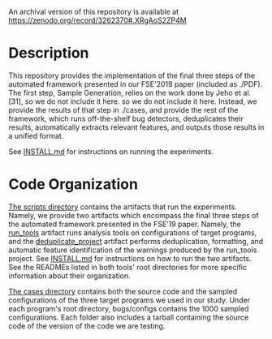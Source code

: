 An archival version of this repository is available at https://zenodo.org/record/3262370#.XRgAoS2ZP4M

# Description

This repository provides the implementation of the final three steps of the automated framework presented in our FSE'2019 paper (included as ./PDF). The first step, Sample Generation, relies on the work done by Jeho et al. [31], so we do not include it here. so we do not include it here. Instead, we provide the results of that step in ./cases, and provide the rest of the framework,  which runs off-the-shelf bug detectors, deduplicates their results, automatically extracts relevant features, and outputs those results in a unified format.

See [INSTALL.md](./INSTALL.md) for instructions on running the experiments.

# Code Organization

[The scripts directory](./scripts) contains the artifacts that run the experiments. Namely, we provide two artifacts which encompass the final three steps of the automated framework presented in the FSE'19 paper. Namely, the [run_tools](./scripts/run_tools) artifact runs analysis tools on configurations of target programs, and the [deduplicate_project](./scripts/deduplicate_project) artifact performs deduplication, formatting, and automatic feature identification of the warnings produced by the run_tools project. See [INSTALL.md](./INSTALL.md) for instructions on how to run the two artifacts. See the READMEs listed in both tools' root directories for more specific information about their organization.

[The cases directory](./cases) contains both the source code and the sampled configurations of the three target programs we used in our study. Under each program's root directory, bugs/configs contains the 1000 sampled configurations. Each folder also includes a tarball containing the source code of the version of the code we are  testing.
